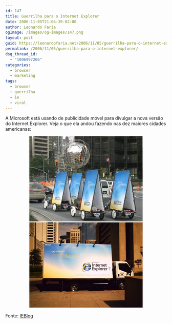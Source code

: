 ```yaml
---
id: 147
title: Guerrilha para o Internet Explorer
date: 2006-11-05T21:04:39-02:00
author: Leonardo Faria
ogImage: /images/og-images/147.png
layout: post
guid: https://leonardofaria.net/2006/11/05/guerrilha-para-o-internet-explorer/
permalink: /2006/11/05/guerrilha-para-o-internet-explorer/
dsq_thread_id:
  - "1006997266"
categories:
  - browser
  - marketing
tags:
  - browser
  - guerrilha
  - ie
  - viral
---
```

A Microsoft está usando de publicidade móvel para divulgar a nova versão do Internet Explorer. Veja o que ela andou fazendo nas dez maiores cidades americanas:  


<center>
  <img src="/wp-content/uploads/2006/11/ie-ny1.jpg" alt="IE em Nova Iorque" /><img id="image146" src="/wp-content/uploads/2006/11/ie-Dallas.jpg" alt="IE em Dallas" />
</center>

Fonte: [IEBlog](http://blogs.msdn.com/ie/archive/2006/10/24/ie7-hits-the-street.aspx)
